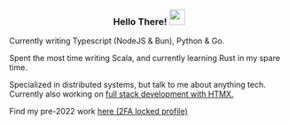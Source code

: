 <h3 align="center">  
    Hello There!
    <img src="https://media.giphy.com/media/hvRJCLFzcasrR4ia7z/giphy.gif" width="28">
</h3>

Currently writing Typescript (NodeJS & Bun), Python & Go. 

Spent the most time writing Scala, and currently learning Rust in my spare time. 

Specialized in distributed systems, but talk to me about anything tech. Currently also working on [full stack development with HTMX.](https://github.com/nigelnindodev/BunHtmxFullStack)

Find my pre-2022 work [here (2FA locked profile)](https://github.com/nigelnindo)
